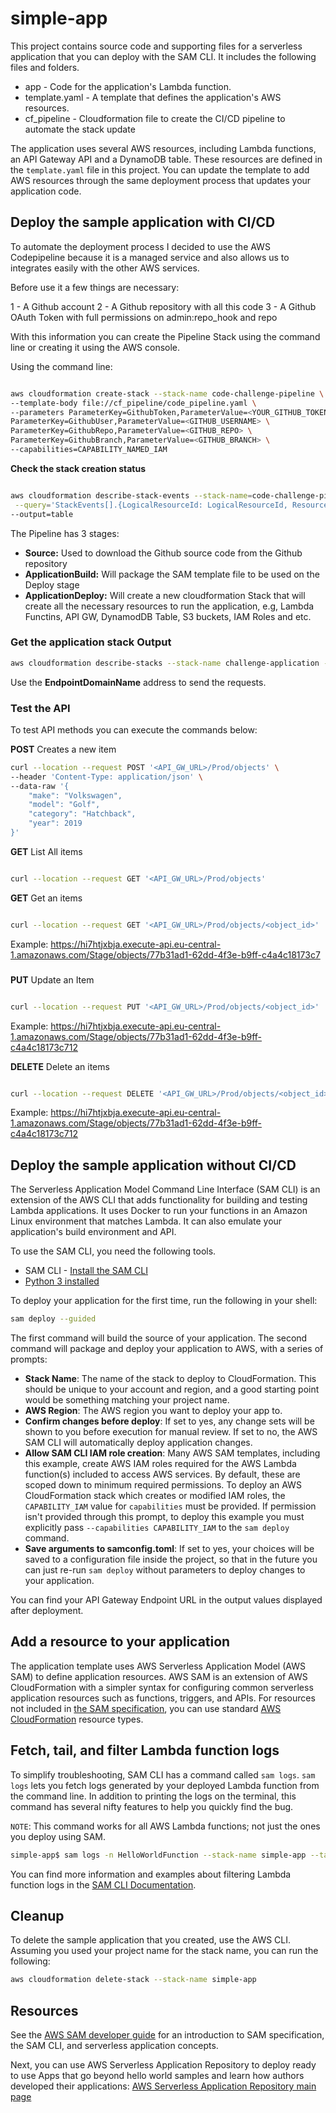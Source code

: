# simple-app

This project contains source code and supporting files for a serverless application that you can deploy with the SAM CLI. It includes the following files and folders.

- app - Code for the application's Lambda function.
- template.yaml - A template that defines the application's AWS resources.
- cf_pipeline - Cloudformation file to create the CI/CD pipeline to automate the stack update

The application uses several AWS resources, including Lambda functions, an API Gateway API and a DynamoDB table. These resources are defined in the `template.yaml` file in this project. You can update the template to add AWS resources through the same deployment process that updates your application code.

## Deploy the sample application with CI/CD

To automate the deployment process I decided to use the AWS Codepipeline because it is a managed service and also allows us to integrates easily with the other AWS services.

Before use it a few things are necessary:

1 - A Github account
2 - A Github repository with all this code
3 - A Github OAuth Token with full permissions on admin:repo_hook and repo

With this information you can create the Pipeline Stack using the command line or creating it using the AWS console.

Using the command line:

```bash

aws cloudformation create-stack --stack-name code-challenge-pipeline \ 
--template-body file://cf_pipeline/code_pipeline.yaml \
--parameters ParameterKey=GithubToken,ParameterValue=<YOUR_GITHUB_TOKEN> \
ParameterKey=GithubUser,ParameterValue=<GITHUB_USERNAME> \
ParameterKey=GithubRepo,ParameterValue=<GITHUB_REPO> \
ParameterKey=GithubBranch,ParameterValue=<GITHUB_BRANCH> \
--capabilities=CAPABILITY_NAMED_IAM

```

**Check the stack creation status**


```bash

aws cloudformation describe-stack-events --stack-name=code-challenge-pipeline \
 --query='StackEvents[].{LogicalResourceId: LogicalResourceId, ResourceType: ResourceType, ResourceStatus: ResourceStatus}' \
--output=table

```


The Pipeline has 3 stages:

* **Source:** Used to download the Github source code from the Github repository
* **ApplicationBuild:** Will package the SAM template file to be used on the Deploy stage
* **ApplicationDeploy:** Will create a new cloudformation Stack that will create all the necessary resources to run the application, e.g, Lambda Functins, API GW, DynamodDB Table, S3 buckets, IAM Roles and etc.



### Get the application stack Output

```bash
aws cloudformation describe-stacks --stack-name challenge-application --query='Stacks[].Outputs[].{OutputKey: OutputKey, Description: Description, OutputValue: OutputValue}' --output=table
```

Use the **EndpointDomainName** address to send the requests.


### Test the API

To test API methods you can execute the commands below:

**POST** Creates a new item

```bash
curl --location --request POST '<API_GW_URL>/Prod/objects' \
--header 'Content-Type: application/json' \
--data-raw '{
    "make": "Volkswagen",
    "model": "Golf",
    "category": "Hatchback",
    "year": 2019
}'
```


**GET** List All items

```bash

curl --location --request GET '<API_GW_URL>/Prod/objects'

```

**GET** Get an items

```bash

curl --location --request GET '<API_GW_URL>/Prod/objects/<object_id>'

```
Example: https://hi7htjxbja.execute-api.eu-central-1.amazonaws.com/Stage/objects/77b31ad1-62dd-4f3e-b9ff-c4a4c18173c7


###
**PUT** Update an Item

```bash

curl --location --request PUT '<API_GW_URL>/Prod/objects/<object_id>'

```

Example: https://hi7htjxbja.execute-api.eu-central-1.amazonaws.com/Stage/objects/77b31ad1-62dd-4f3e-b9ff-c4a4c18173c712


**DELETE** Delete an items

```bash

curl --location --request DELETE '<API_GW_URL>/Prod/objects/<object_id>'

```

Example: https://hi7htjxbja.execute-api.eu-central-1.amazonaws.com/Stage/objects/77b31ad1-62dd-4f3e-b9ff-c4a4c18173c712



## Deploy the sample application without CI/CD

The Serverless Application Model Command Line Interface (SAM CLI) is an extension of the AWS CLI that adds functionality for building and testing Lambda applications. It uses Docker to run your functions in an Amazon Linux environment that matches Lambda. It can also emulate your application's build environment and API.

To use the SAM CLI, you need the following tools.

* SAM CLI - [Install the SAM CLI](https://docs.aws.amazon.com/serverless-application-model/latest/developerguide/serverless-sam-cli-install.html)
* [Python 3 installed](https://www.python.org/downloads/)

To deploy your application for the first time, run the following in your shell:

```bash
sam deploy --guided
```

The first command will build the source of your application. The second command will package and deploy your application to AWS, with a series of prompts:

* **Stack Name**: The name of the stack to deploy to CloudFormation. This should be unique to your account and region, and a good starting point would be something matching your project name.
* **AWS Region**: The AWS region you want to deploy your app to.
* **Confirm changes before deploy**: If set to yes, any change sets will be shown to you before execution for manual review. If set to no, the AWS SAM CLI will automatically deploy application changes.
* **Allow SAM CLI IAM role creation**: Many AWS SAM templates, including this example, create AWS IAM roles required for the AWS Lambda function(s) included to access AWS services. By default, these are scoped down to minimum required permissions. To deploy an AWS CloudFormation stack which creates or modified IAM roles, the `CAPABILITY_IAM` value for `capabilities` must be provided. If permission isn't provided through this prompt, to deploy this example you must explicitly pass `--capabilities CAPABILITY_IAM` to the `sam deploy` command.
* **Save arguments to samconfig.toml**: If set to yes, your choices will be saved to a configuration file inside the project, so that in the future you can just re-run `sam deploy` without parameters to deploy changes to your application.

You can find your API Gateway Endpoint URL in the output values displayed after deployment.



## Add a resource to your application
The application template uses AWS Serverless Application Model (AWS SAM) to define application resources. AWS SAM is an extension of AWS CloudFormation with a simpler syntax for configuring common serverless application resources such as functions, triggers, and APIs. For resources not included in [the SAM specification](https://github.com/awslabs/serverless-application-model/blob/master/versions/2016-10-31.md), you can use standard [AWS CloudFormation](https://docs.aws.amazon.com/AWSCloudFormation/latest/UserGuide/aws-template-resource-type-ref.html) resource types.

## Fetch, tail, and filter Lambda function logs

To simplify troubleshooting, SAM CLI has a command called `sam logs`. `sam logs` lets you fetch logs generated by your deployed Lambda function from the command line. In addition to printing the logs on the terminal, this command has several nifty features to help you quickly find the bug.

`NOTE`: This command works for all AWS Lambda functions; not just the ones you deploy using SAM.

```bash
simple-app$ sam logs -n HelloWorldFunction --stack-name simple-app --tail
```

You can find more information and examples about filtering Lambda function logs in the [SAM CLI Documentation](https://docs.aws.amazon.com/serverless-application-model/latest/developerguide/serverless-sam-cli-logging.html).


## Cleanup

To delete the sample application that you created, use the AWS CLI. Assuming you used your project name for the stack name, you can run the following:

```bash
aws cloudformation delete-stack --stack-name simple-app
```

## Resources

See the [AWS SAM developer guide](https://docs.aws.amazon.com/serverless-application-model/latest/developerguide/what-is-sam.html) for an introduction to SAM specification, the SAM CLI, and serverless application concepts.

Next, you can use AWS Serverless Application Repository to deploy ready to use Apps that go beyond hello world samples and learn how authors developed their applications: [AWS Serverless Application Repository main page](https://aws.amazon.com/serverless/serverlessrepo/)
